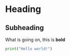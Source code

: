 # Heading
## Subheading

What is going on, this is **bold**

```python
print("Hello world!")
```




